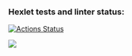 ### Hexlet tests and linter status:
[![Actions Status](https://github.com/JebBigSad/frontend-project-44/actions/workflows/hexlet-check.yml/badge.svg)](https://github.com/JebBigSad/frontend-project-44/actions)

<a href="https://codeclimate.com/github/JebBigSad/frontend-project-44/maintainability"><img src="https://api.codeclimate.com/v1/badges/0c20ebdbc751e3b319ce/maintainability" /></a>